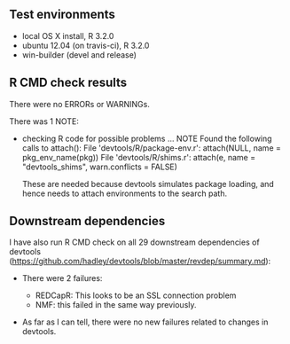 ## Test environments
* local OS X install, R 3.2.0
* ubuntu 12.04 (on travis-ci), R 3.2.0
* win-builder (devel and release)

## R CMD check results
There were no ERRORs or WARNINGs. 

There was 1 NOTE:

* checking R code for possible problems ... NOTE
  Found the following calls to attach():
    File 'devtools/R/package-env.r':
      attach(NULL, name = pkg_env_name(pkg))
    File 'devtools/R/shims.r':
      attach(e, name = "devtools_shims", warn.conflicts = FALSE)

  These are needed because devtools simulates package loading, and hence
  needs to attach environments to the search path.

## Downstream dependencies
I have also run R CMD check on all 29 downstream dependencies of devtools 
(https://github.com/hadley/devtools/blob/master/revdep/summary.md):

* There were 2 failures: 
  
  * REDCapR: This looks to be an SSL connection problem
  * NMF: this failed in the same way previously.

* As far as I can tell, there were no new failures related to changes in 
  devtools.
  
